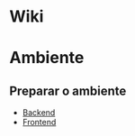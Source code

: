 # Wiki

# Ambiente

## Preparar o ambiente
- [Backend](environment/backend)
- [Frontend](environemnt/frontend)

